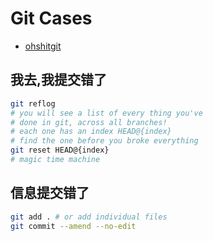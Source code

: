 # Git Cases
- [ohshitgit](https://ohshitgit.com/)
  
## 我去,我提交错了

```sh
git reflog
# you will see a list of every thing you've
# done in git, across all branches!
# each one has an index HEAD@{index}
# find the one before you broke everything
git reset HEAD@{index}
# magic time machine

```

## 信息提交错了

```sh
git add . # or add individual files
git commit --amend --no-edit
```